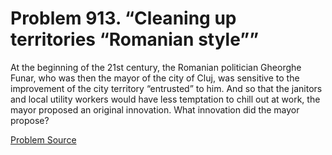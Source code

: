 # Problem 913. “Cleaning up territories “Romanian style””

At the beginning of the 21st century, the Romanian politician Gheorghe Funar, who was then the mayor of the city of Cluj, was sensitive to the improvement of the city territory “entrusted” to him. And so that the janitors and local utility workers would have less temptation to chill out at work, the mayor proposed an original innovation. What innovation did the mayor propose?

[Problem Source](https://www.trizland.ru/tasks/5460/)